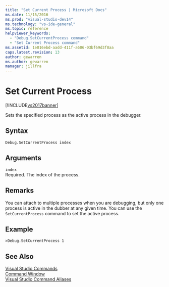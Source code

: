 ```yaml
---
title: "Set Current Process | Microsoft Docs"
ms.date: 11/15/2016
ms.prod: "visual-studio-dev14"
ms.technology: "vs-ide-general"
ms.topic: reference
helpviewer_keywords: 
  - "Debug.SetCurrentProcess command"
  - "Set Current Process command"
ms.assetid: 1e016ebd-aadd-411f-a606-03bf69d3f8aa
caps.latest.revision: 13
author: gewarren
ms.author: gewarren
manager: jillfra
---
```

# Set Current Process
[!INCLUDE[vs2017banner](../../includes/vs2017banner.md)]

  
Sets the specified process as the active process in the debugger.  
  
## Syntax  
  
```  
Debug.SetCurrentProcess index  
```  
  
## Arguments  
 `index`  
 Required. The index of the process.  
  
## Remarks  
 You can attach to multiple processes when you are debugging, but only one process is active in the dubber at any given time. You can use the `SetCurrentProcess` command to set the active process.  
  
## Example  
  
```  
>Debug.SetCurrentProcess 1  
```  
  
## See Also  
 [Visual Studio Commands](../../ide/reference/visual-studio-commands.md)   
 [Command Window](../../ide/reference/command-window.md)   
 [Visual Studio Command Aliases](../../ide/reference/visual-studio-command-aliases.md)
